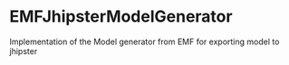 # EMFJhipsterModelGenerator
Implementation of the Model generator from EMF for exporting model to jhipster

